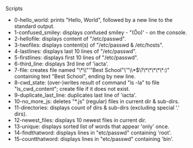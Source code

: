 Scripts

- 0-hello_world: prints "Hello, World", followed by a new line to the standard output.
- 1-confused_smiley: displays confused smiley - "(Ôo)' - on the console.
- 2-hellofile: displays content of "/etc/passwd".
- 3-twofiles: displays content(s) of "/etc/passwd & /etc/hosts".
- 4-lastlines: displays last 10 lines of "/etc/passwd".
- 5-firstlines: displays first 10 lines of "/etc/passwd".
- 6-third_line: displays 3rd line of 'iacta'.
- 7-file: creates file named "\\\*\\\\"'\"Best School\"\\'"\\\\\*\$\\\?\\\*\\\*\\\*\\\*\\\*\:\)" containing text "Best School", ending by new line.
- 8-cwd_state: (over-)writes result of command "ls -la" to file "ls_cwd_content"; create file if it does not exist.
- 9-duplicate_last_line: duplicates last line of 'iacta'.
- 10-no_more_js: deletes "*.js" (regular) files in current dir & sub-dirs.
- 11-directories: displays count of dirs & sub-dirs (excluding special '.' dirs).
- 12-newest_files: displays 10 newest files in current dir.
- 13-unique: displays sorted list of words that appear 'only' once.
- 14-findthatword: displays lines in "etc/passwd" containing 'root'.
- 15-countthatword: displays lines in "etc/passwd" containing 'bin'.
